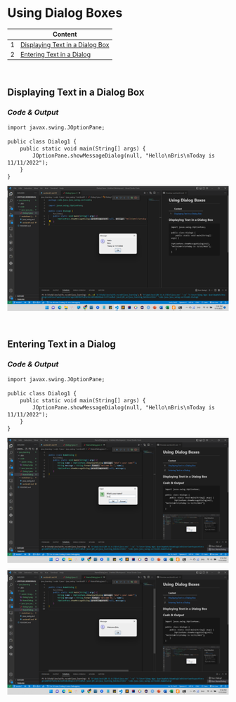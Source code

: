 # **Using Dialog Boxes**

| | Content |
| --- | ------- |
| 1 | <a href = "#01">Displaying Text in a Dialog Box</a> |
| 2 | <a href = "#02">Entering Text in a Dialog</a> |

<br>

**<h2 id="01">Displaying Text in a Dialog Box</h2>**

### ***Code & Output***
```
import javax.swing.JOptionPane;

public class Dialog1 {
    public static void main(String[] args) {
        JOptionPane.showMessageDialog(null, "Hello\nBris\nToday is 11/11/2022");
    }
}
```

![Output](/code/assets/images/java_swing/section01/Dialog1.png)

<br>

**<h2 id="02">Entering Text in a Dialog</h2>**

### ***Code & Output***
```
import javax.swing.JOptionPane;

public class Dialog1 {
    public static void main(String[] args) {
        JOptionPane.showMessageDialog(null, "Hello\nBris\nToday is 11/11/2022");
    }
}
```

![Output](/code/assets/images/java_swing/section01/NameDialog[pic1].png)

![Output](/code/assets/images/java_swing/section01/NameDialog[pic2].png)